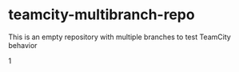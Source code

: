 # teamcity-multibranch-repo
This is an empty repository with multiple branches to test TeamCity behavior

1
